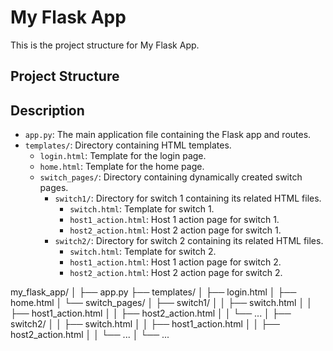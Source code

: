 # My Flask App

This is the project structure for My Flask App.

## Project Structure

## Description

- `app.py`: The main application file containing the Flask app and routes.
- `templates/`: Directory containing HTML templates.
  - `login.html`: Template for the login page.
  - `home.html`: Template for the home page.
  - `switch_pages/`: Directory containing dynamically created switch pages.
    - `switch1/`: Directory for switch 1 containing its related HTML files.
      - `switch.html`: Template for switch 1.
      - `host1_action.html`: Host 1 action page for switch 1.
      - `host2_action.html`: Host 2 action page for switch 1.
    - `switch2/`: Directory for switch 2 containing its related HTML files.
      - `switch.html`: Template for switch 2.
      - `host1_action.html`: Host 1 action page for switch 2.
      - `host2_action.html`: Host 2 action page for switch 2.

my_flask_app/
│
├── app.py
├── templates/
│   ├── login.html
│   ├── home.html
│   └── switch_pages/
│       ├── switch1/
│       │   ├── switch.html
│       │   ├── host1_action.html
│       │   ├── host2_action.html
│       │   └── ...
│       ├── switch2/
│       │   ├── switch.html
│       │   ├── host1_action.html
│       │   ├── host2_action.html
│       │   └── ...
│       └── ...

